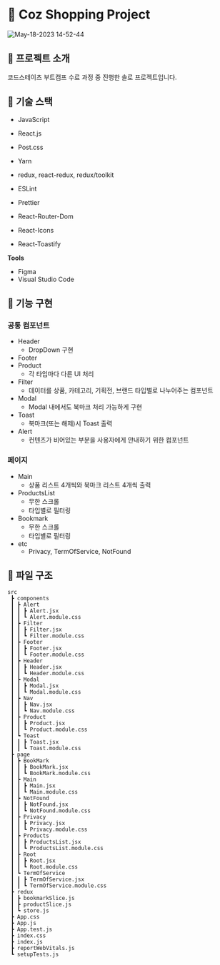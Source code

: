 # 🌊 Coz Shopping Project
![May-18-2023 14-52-44](https://github.com/dreamogu/fe-sprint-coz-shopping/assets/121333344/1f3b3dfc-b8a2-49d8-a412-2fd31e4305f8)


## 🌊 프로젝트 소개
코드스테이츠 부트캠프 수료 과정 중 진행한 솔로 프로젝트입니다.

## 🌊 기술 스택

- JavaScript
- React.js 
- Post.css

- Yarn
- redux, react-redux, redux/toolkit
- ESLint
- Prettier
- React-Router-Dom
- React-Icons
- React-Toastify

**Tools**
- Figma
- Visual Studio Code

## 🌊 기능 구현
### 공통 컴포넌트
- Header
  - DropDown 구현
- Footer
- Product
  - 각 타입마다 다른 UI 처리
- Filter
   - 데이터를 상품, 카테고리, 기획전, 브랜드 타입별로 나누어주는 컴포넌트
- Modal
  - Modal 내에서도 북마크 처리 가능하게 구현
- Toast
  - 북마크(또는 해제)시 Toast 출력
- Alert
  - 컨텐츠가 비어있는 부분을 사용자에게 안내하기 위한 컴포넌트

### 페이지
- Main
  - 상품 리스트 4개씩와 북마크 리스트 4개씩 출력
- ProductsList
  -  무한 스크롤
  -  타입별로 필터링
- Bookmark
  - 무한 스크롤
  - 타입별로 필터링 
- etc
  - Privacy, TermOfService, NotFound


## 🌊 파일 구조

```
src
 ┣ components
 ┃ ┣ Alert
 ┃ ┃ ┣ Alert.jsx
 ┃ ┃ ┗ Alert.module.css
 ┃ ┣ Filter
 ┃ ┃ ┣ Filter.jsx
 ┃ ┃ ┗ Filter.module.css
 ┃ ┣ Footer
 ┃ ┃ ┣ Footer.jsx
 ┃ ┃ ┗ Footer.module.css
 ┃ ┣ Header
 ┃ ┃ ┣ Header.jsx
 ┃ ┃ ┗ Header.module.css
 ┃ ┣ Modal
 ┃ ┃ ┣ Modal.jsx
 ┃ ┃ ┗ Modal.module.css
 ┃ ┣ Nav
 ┃ ┃ ┣ Nav.jsx
 ┃ ┃ ┗ Nav.module.css
 ┃ ┣ Product
 ┃ ┃ ┣ Product.jsx
 ┃ ┃ ┗ Product.module.css
 ┃ ┗ Toast
 ┃ ┃ ┣ Toast.jsx
 ┃ ┃ ┗ Toast.module.css
 ┣ page
 ┃ ┣ BookMark
 ┃ ┃ ┣ BookMark.jsx
 ┃ ┃ ┗ BookMark.module.css
 ┃ ┣ Main
 ┃ ┃ ┣ Main.jsx
 ┃ ┃ ┗ Main.module.css
 ┃ ┣ NotFound
 ┃ ┃ ┣ NotFound.jsx
 ┃ ┃ ┗ NotFound.module.css
 ┃ ┣ Privacy
 ┃ ┃ ┣ Privacy.jsx
 ┃ ┃ ┗ Privacy.module.css
 ┃ ┣ Products
 ┃ ┃ ┣ ProductsList.jsx
 ┃ ┃ ┗ ProductsList.module.css
 ┃ ┣ Root
 ┃ ┃ ┣ Root.jsx
 ┃ ┃ ┗ Root.module.css
 ┃ ┗ TermOfService
 ┃ ┃ ┣ TermOfService.jsx
 ┃ ┃ ┗ TermOfService.module.css
 ┣ redux
 ┃ ┣ bookmarkSlice.js
 ┃ ┣ productSlice.js
 ┃ ┗ store.js
 ┣ App.css
 ┣ App.js
 ┣ App.test.js
 ┣ index.css
 ┣ index.js
 ┣ reportWebVitals.js
 ┗ setupTests.js
 ```
